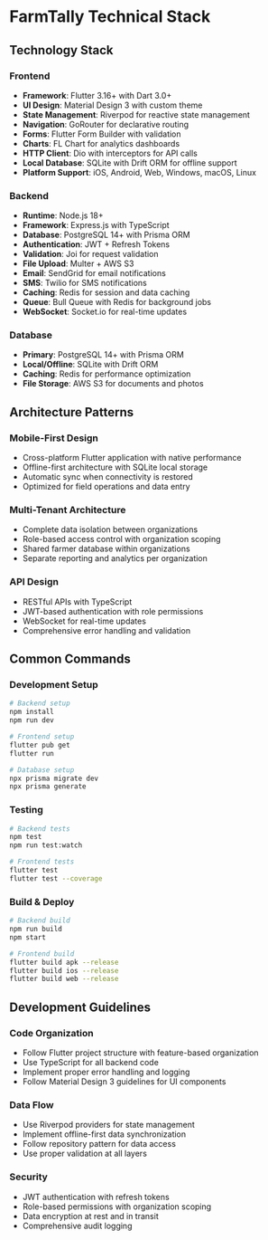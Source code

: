 # FarmTally Technical Stack

## Technology Stack

### Frontend
- **Framework**: Flutter 3.16+ with Dart 3.0+
- **UI Design**: Material Design 3 with custom theme
- **State Management**: Riverpod for reactive state management
- **Navigation**: GoRouter for declarative routing
- **Forms**: Flutter Form Builder with validation
- **Charts**: FL Chart for analytics dashboards
- **HTTP Client**: Dio with interceptors for API calls
- **Local Database**: SQLite with Drift ORM for offline support
- **Platform Support**: iOS, Android, Web, Windows, macOS, Linux

### Backend
- **Runtime**: Node.js 18+
- **Framework**: Express.js with TypeScript
- **Database**: PostgreSQL 14+ with Prisma ORM
- **Authentication**: JWT + Refresh Tokens
- **Validation**: Joi for request validation
- **File Upload**: Multer + AWS S3
- **Email**: SendGrid for email notifications
- **SMS**: Twilio for SMS notifications
- **Caching**: Redis for session and data caching
- **Queue**: Bull Queue with Redis for background jobs
- **WebSocket**: Socket.io for real-time updates

### Database
- **Primary**: PostgreSQL 14+ with Prisma ORM
- **Local/Offline**: SQLite with Drift ORM
- **Caching**: Redis for performance optimization
- **File Storage**: AWS S3 for documents and photos

## Architecture Patterns

### Mobile-First Design
- Cross-platform Flutter application with native performance
- Offline-first architecture with SQLite local storage
- Automatic sync when connectivity is restored
- Optimized for field operations and data entry

### Multi-Tenant Architecture
- Complete data isolation between organizations
- Role-based access control with organization scoping
- Shared farmer database within organizations
- Separate reporting and analytics per organization

### API Design
- RESTful APIs with TypeScript
- JWT-based authentication with role permissions
- WebSocket for real-time updates
- Comprehensive error handling and validation

## Common Commands

### Development Setup
```bash
# Backend setup
npm install
npm run dev

# Frontend setup
flutter pub get
flutter run

# Database setup
npx prisma migrate dev
npx prisma generate
```

### Testing
```bash
# Backend tests
npm test
npm run test:watch

# Frontend tests
flutter test
flutter test --coverage
```

### Build & Deploy
```bash
# Backend build
npm run build
npm start

# Frontend build
flutter build apk --release
flutter build ios --release
flutter build web --release
```

## Development Guidelines

### Code Organization
- Follow Flutter project structure with feature-based organization
- Use TypeScript for all backend code
- Implement proper error handling and logging
- Follow Material Design 3 guidelines for UI components

### Data Flow
- Use Riverpod providers for state management
- Implement offline-first data synchronization
- Follow repository pattern for data access
- Use proper validation at all layers

### Security
- JWT authentication with refresh tokens
- Role-based permissions with organization scoping
- Data encryption at rest and in transit
- Comprehensive audit logging